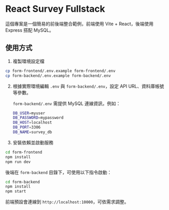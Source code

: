 # React Survey Fullstack

這個專案是一個簡易的前後端整合範例，前端使用 Vite + React，後端使用 Express 搭配 MySQL。

## 使用方式

1. 複製環境設定檔

```bash
cp form-frontend/.env.example form-frontend/.env
cp form-backend/.env.example form-backend/.env
```

2. 根據實際環境編輯 `.env` 與 `form-backend/.env`，設定 API URL、資料庫帳號等參數。

   `form-backend/.env` 需提供 MySQL 連線資訊，例如：

   ```bash
   DB_USER=myuser
   DB_PASSWORD=mypassword
   DB_HOST=localhost
   DB_PORT=3306
   DB_NAME=survey_db
   ```

3. 安裝依賴並啟動服務

```bash
cd form-frontend
npm install
npm run dev
```

後端在 `form-backend` 目錄下，可使用以下指令啟動：

```bash
cd form-backend
npm install
npm start
```

前端預設會連線到 `http://localhost:10000`，可依需求調整。
